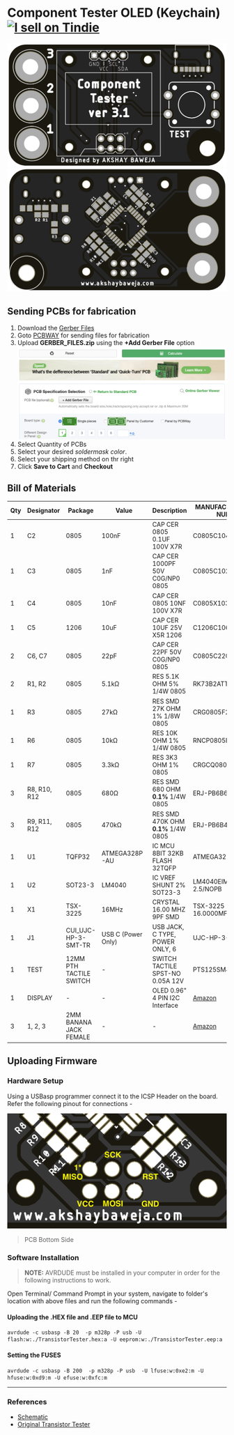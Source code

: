 # Component Tester OLED (Keychain) <a href="https://www.tindie.com/stores/akshaybaweja/?ref=offsite_badges&utm_source=sellers_akshaybaweja&utm_medium=badges&utm_campaign=badge_small"><img src="https://d2ss6ovg47m0r5.cloudfront.net/badges/tindie-smalls.png" alt="I sell on Tindie" width="200" height="55"></a>

![TOP PCB](./images/top.png)
![BOTTOM PCB](./images/bottom.png)

## Sending PCBs for fabrication

1. Download the [Gerber Files](GERBER_FILES.zip)
2. Goto [PCBWAY](https://www.pcbway.com/QuickOrderOnline.aspx) for sending files for fabrication
3. Upload **GERBER_FILES.zip** using the **+Add Gerber File** option
![](./images/upload.png)
4. Select Quantity of PCBs
5. Select your desired *soldermask color*.
6. Select your shipping method on thr right
7. Click **Save to Cart** and **Checkout**

## Bill of Materials
|Qty|Designator|Package|Value|Description|MANUFACTURER PART NUMBER|
|---|----------|-------|-----|-----------|------------------------|
|1|C2|0805|100nF|CAP CER 0805 0.1UF 100V X7R|C0805C104K1RECAUTO|
|1|C3|0805|1nF|CAP CER 1000PF 50V C0G/NP0 0805|C0805C102J5GACTU|
|1|C4|0805|10nF|CAP CER 0805 10NF 100V X7R|C0805X103K1RAC3316|
|1|C5|1206|10uF|CAP CER 10UF 25V X5R 1206|C1206C106M3PACTU|
|2|C6, C7|0805|22pF|CAP CER 22PF 50V C0G/NP0 0805|C0805C220J5GACTU|
|2|R1, R2|0805|5.1kΩ|RES 5.1K OHM 5% 1/4W 0805|RK73B2ATTD512J|
|1|R3|0805|27kΩ|RES SMD 27K OHM 1% 1/8W 0805|CRG0805F27K|
|1|R6|0805|10kΩ|RES 10K OHM 1% 1/4W 0805|RNCP0805FTD10K0|
|1|R7|0805|3.3kΩ|RES 3K3 OHM 1% 0805|CRGCQ0805F3K3|
|3|R8, R10, R12|0805|680Ω|RES SMD 680 OHM **0.1%** 1/4W 0805|ERJ-PB6B6800V|
|3|R9, R11, R12|0805|470kΩ|RES SMD 470K OHM **0.1%** 1/4W 0805|ERJ-PB6B4703V
|1|U1|TQFP32|ATMEGA328P-AU|IC MCU 8BIT 32KB FLASH 32TQFP|ATMEGA328P-AUR
|1|U2|SOT23-3|LM4040|IC VREF SHUNT 2% SOT23-3|LM4040EIM3X-2.5/NOPB
|1|X1|TSX-3225|16MHz|CRYSTAL 16.00 MHZ 9PF SMD|TSX-3225 16.0000MF09Z-AC0|
|1|J1|CUI_UJC-HP-3-SMT-TR|USB C (Power Only)|USB JACK, C TYPE, POWER ONLY, 6|UJC-HP-3-SMT-TR
|1|TEST|12MM PTH TACTILE SWITCH|-|SWITCH TACTILE SPST-NO 0.05A 12V|PTS125SM43-2 LFS|
|1|DISPLAY|-|-|OLED 0.96" 4 PIN I2C Interface|[Amazon](https://www.amazon.com/dp/B06XRBYJR8)|
|3|1, 2, 3|2MM BANANA JACK FEMALE|-|-|[Amazon](https://www.amazon.com/Tegg-Banana-Binding-Terminal-Connector/dp/B07GSLPCBV/)|

## Uploading Firmware

### Hardware Setup 

Using a USBasp programmer connect it to the ICSP Header on the board. Refer the following pinout for connections -

![ICSP](./images/ICSP.png)
> PCB Bottom Side

### Software Installation

>**NOTE:** AVRDUDE must be installed in your computer in order for the following instructions to work.

Open Terminal/ Command Prompt in your system, navigate to folder's location with above files and run the following commands -

#### Uploading the .HEX file and .EEP file to MCU

```
avrdude -c usbasp -B 20  -p m328p -P usb -U flash:w:./TransistorTester.hex:a -U eeprom:w:./TransistorTester.eep:a
```

#### Setting the FUSES

```
avrdude -c usbasp -B 200  -p m328p -P usb  -U lfuse:w:0xe2:m -U hfuse:w:0xd9:m -U efuse:w:0xfc:m
```

---

### References
- [Schematic](./Schematic.pdf)
- [Original Transistor Tester](https://www.mikrocontroller.net/articles/AVR_Transistortester)
